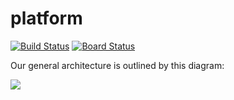 # platform

[![Build Status](https://dev.azure.com/chatbees/platform/_apis/build/status/chatbee.Platform?branchName=master)](https://dev.azure.com/chatbees/platform/_build/latest?definitionId=1&branchName=master)
[![Board Status](https://dev.azure.com/chatbees/710f8f2b-adc9-4d71-b734-e0ff0208d38d/fe83086f-f7b3-4f39-99d1-ab2803bb50db/_apis/work/boardbadge/6f062700-ce4b-4c2d-bf73-98ace4d13ff2)](https://dev.azure.com/chatbees/710f8f2b-adc9-4d71-b734-e0ff0208d38d/_boards/board/t/fe83086f-f7b3-4f39-99d1-ab2803bb50db/Microsoft.RequirementCategory/)

Our general architecture is outlined by this diagram:

![](https://i.imgur.com/l8fV6HY.png)
